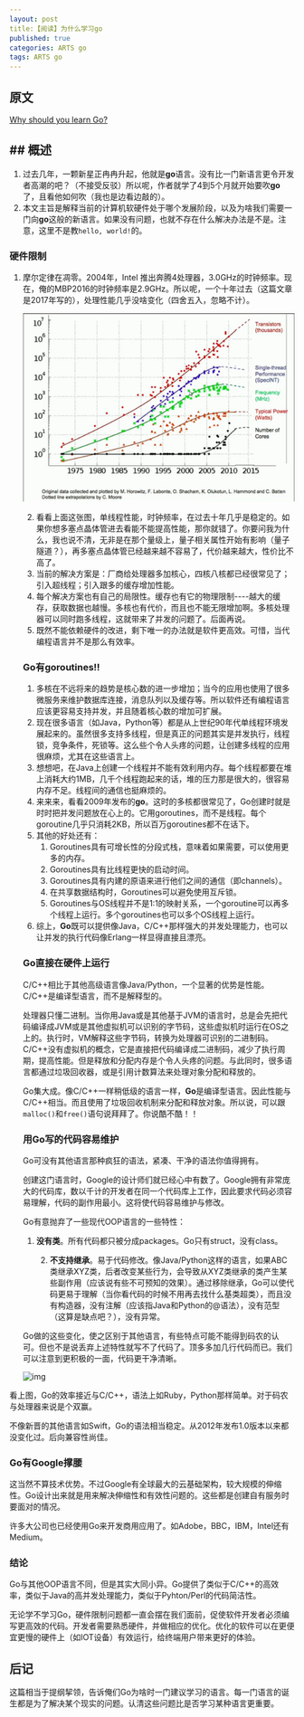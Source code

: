 ```yaml
---
layout: post
title:【阅读】为什么学习go
published: true
categories: ARTS go
tags: ARTS go
---
```


## 原文

[Why should you learn Go?](https://medium.com/@kevalpatel2106/why-should-you-learn-go-f607681fad65)

## ## 概述

1. 过去几年，一颗新星正冉冉升起，他就是**go**语言。没有比一门新语言更令开发者高潮的吧？（不接受反驳）所以呢，作者就学了4到5个月就开始要吹**go**了，且看他如何吹（我也是边看边敲的）。
2. 本文主旨是解释当前的计算机软硬件处于哪个发展阶段，以及为啥我们需要一门向**go**这般的新语言。如果没有问题，也就不存在什么解决办法是不是。注意，这里不是教`hello, world!`的。

### 硬件限制

1. 摩尔定律在凋零。2004年，Intel 推出奔腾4处理器，3.0GHz的时钟频率。现在，俺的MBP2016的时钟频率是2.9GHz。所以呢，一个十年过去（这篇文章是2017年写的），处理性能几乎没啥变化（四舍五入，忽略不计）。

   ![img](../images/posts/go/1_Azz7YwzYYR6lDKFj8iIGZg.png)

   2. 看看上面这张图，单线程性能，时钟频率，在过去十年几乎是稳定的。如果你想多塞点晶体管进去看能不能提高性能，那你就错了。你要问我为什么，我也说不清，无非是在那个量级上，量子相关属性开始有影响（量子隧道？），再多塞点晶体管已经越来越不容易了，代价越来越大，性价比不高了。
   3. 当前的解决方案是：厂商给处理器多加核心，四核八核都已经很常见了；引入超线程；引入跟多的缓存增加性能。
   4. 每个解决方案也有自己的局限性。缓存也有它的物理限制----越大的缓存，获取数据也越慢。多核也有代价，而且也不能无限增加啊。多核处理器可以同时跑多线程，这就带来了并发的问题了。后面再说。
   5. 既然不能依赖硬件的改进，剩下唯一的办法就是软件更高效。可惜，当代编程语言并不是那么有效率。

   ### Go有goroutines!!

   1. 多核在不远将来的趋势是核心数的进一步增加；当今的应用也使用了很多微服务来维护数据库连接，消息队列以及缓存等。所以软件还有编程语言应该更容易支持并发，并且随着核心数的增加可扩展。
   2. 现在很多语言（如Java，Python等）都是从上世纪90年代单线程环境发展起来的。虽然很多支持多线程，但是真正的问题其实是并发执行，线程锁，竞争条件，死锁等。这么些个令人头疼的问题，让创建多线程的应用很麻烦，尤其在这些语言上。
   3. 想想吧，在Java上创建一个线程并不能有效利用内存。每个线程都要在堆上消耗大约1MB，几千个线程跑起来的话，堆的压力那是很大的，很容易内存不足。线程间的通信也挺麻烦的。
   4. 来来来，看看2009年发布的**go**。这时的多核都很常见了，Go创建时就是时时把并发问题放在心上的。它用goroutines，而不是线程。每个goroutine几乎只消耗2KB，所以百万goroutines都不在话下。
   5. 其他的好处还有：
      1. Goroutines具有可增长性的分段式栈，意味着如果需要，可以使用更多的内存。
      2. Goroutines具有比线程更快的启动时间。
      3. Goroutines具有内建的原语来进行他们之间的通信（即channels）。
      4. 在共享数据结构时，Goroutines可以避免使用互斥锁。
      5. Goroutines与OS线程并不是1:1的映射关系，一个goroutine可以再多个线程上运行。多个goroutines也可以多个OS线程上运行。
   6. 综上，**Go**既可以提供像Java，C/C++那样强大的并发处理能力，也可以让并发的执行代码像Erlang一样显得直接且漂亮。
   
   ### Go直接在硬件上运行
   
   C/C++相比于其他高级语言像Java/Python，一个显著的优势是性能。C/C++是编译型语言，而不是解释型的。
   
   处理器只懂二进制。当你用Java或是其他基于JVM的语言时，总是会先把代码编译成JVM或是其他虚拟机可以识别的字节码，这些虚拟机时运行在OS之上的。执行时，VM解释这些字节码，转换为处理器可识别的二进制码。C/C++没有虚拟机的概念，它是直接把代码编译成二进制码，减少了执行周期，提高性能。但是释放和分配内存是个令人头疼的问题。与此同时，很多语言都通过垃圾回收器，或是引用计数算法来处理对象分配和释放的。
   
   Go集大成。像C/C++一样稍低级的语言一样，**Go**是编译型语言。因此性能与C/C++相当。而且使用了垃圾回收机制来分配和释放对象。所以说，可以跟`malloc()`和`free()`语句说拜拜了。你说酷不酷！！
   
   ### 用Go写的代码容易维护
   
   Go可没有其他语言那种疯狂的语法，紧凑、干净的语法你值得拥有。
   
   创建这门语言时，Google的设计师们就已经心中有数了。Google拥有非常庞大的代码库，数以千计的开发者在同一个代码库上工作，因此要求代码必须容易理解，代码的副作用最小。这将使代码容易维护与修改。
   
   Go有意抛弃了一些现代OOP语言的一些特性：
   
   1. **没有类**。所有代码都只被分成packages。Go只有struct，没有class。
   
    	2. **不支持继承**。易于代码修改。像Java/Python这样的语言，如果ABC类继承XYZ类，后者改变某些行为，会导致从XYZ类继承的类产生某些副作用（应该说有些不可预知的效果）。通过移除继承，Go可以使代码更易于理解（当你看代码的时候不用再去找什么基类超类），而且没有构造器，没有注解（应该指Java和Python的@语法），没有范型（这算是缺点吧？），没有异常。
   
   Go做的这些变化，使之区别于其他语言，有些特点可能不能得到码农的认可。但也不是说丢弃上述特性就写不了代码了。顶多多加几行代码而已。我们可以注意到更积极的一面，代码更干净清晰。
   
   ![img](/Users/willpower/Documents/GitHub/anbenqishi.github.io/images/posts/go/1*nlpYI256BR71xMBWd1nlfg.png)

看上图，Go的效率接近与C/C++，语法上如Ruby，Python那样简单。对于码农与处理器来说是个双赢。

不像新晋的其他语言如Swift，Go的语法相当稳定。从2012年发布1.0版本以来都没变化过。后向兼容性尚佳。

### Go有Google撑腰

这当然不算技术优势。不过Google有全球最大的云基础架构，较大规模的伸缩性。Go设计出来就是用来解决伸缩性和有效性问题的。这些都是创建自有服务时要面对的情况。

许多大公司也已经使用Go来开发商用应用了。如Adobe，BBC，IBM，Intel还有Medium。

### 结论

Go与其他OOP语言不同，但是其实大同小异。Go提供了类似于C/C++的高效率，类似于Java的高并发处理能力，类似于Pyhton/Perl的代码简洁性。

无论学不学习Go，硬件限制问题都一直会摆在我们面前，促使软件开发者必须编写更高效的代码。开发者需要熟悉硬件，并做相应的优化。优化的软件可以在更便宜更慢的硬件上（如IOT设备）有效运行，给终端用户带来更好的体验。

## 后记

这篇相当于提纲挈领，告诉俺们Go为啥时一门建议学习的语言。每一门语言的诞生都是为了解决某个现实的问题。认清这些问题比是否学习某种语言更重要。